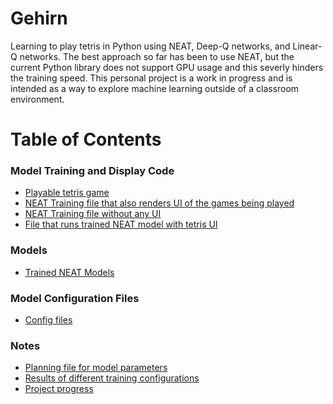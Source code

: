 # Gehirn

Learning to play tetris in Python using NEAT, Deep-Q networks, and Linear-Q networks. The best approach so far has been to use NEAT, but the current Python library does not support GPU usage and this severly hinders the training speed. This personal project is a work in progress and is intended as a way to explore machine learning outside of a classroom environment.

# Table of Contents
<!-- toc -->
### Model Training and Display Code [](https://github.com/NoahFrahm/Gehirn/tree/master/ml/ml_model_games)
  - [Playable tetris game](https://github.com/NoahFrahm/Gehirn/blob/master/tetris_noah.py)
  - [NEAT Training file that also renders UI of the games being played](https://github.com/NoahFrahm/Gehirn/blob/master/ml/ml_training/NEAT/displayed_NEAT_ml.py)
  - [NEAT Training file without any UI](https://github.com/NoahFrahm/Gehirn/blob/master/ml/ml_training/NEAT/tetris_NEAT_hookup.py)
  - [File that runs trained NEAT model with tetris UI](https://github.com/NoahFrahm/Gehirn/blob/master/ml/ml_training/NEAT/display_trained_model.py)
 
### Models
  - [Trained NEAT Models](https://github.com/NoahFrahm/Gehirn/tree/master/models/NEAT%20models)

### Model Configuration Files
  - [Config files](https://github.com/NoahFrahm/Gehirn/tree/master/ml/config_files)
  
### Notes
  - [Planning file for model parameters](https://github.com/NoahFrahm/Gehirn/blob/master/Notes/NEAT_model_notes.txt)
  - [Results of different training configurations](https://github.com/NoahFrahm/Gehirn/blob/master/Notes/NEAT_training_config_results.txt)
  - [Project progress](https://github.com/NoahFrahm/Gehirn/blob/master/Notes/project_progress.txt)
